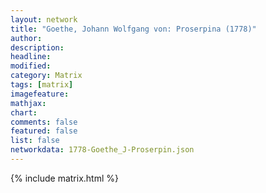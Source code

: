 ```yaml
---
layout: network
title: "Goethe, Johann Wolfgang von: Proserpina (1778)"
author:
description:
headline:
modified:
category: Matrix
tags: [matrix]
imagefeature: 
mathjax: 
chart: 
comments: false
featured: false
list: false
networkdata: 1778-Goethe_J-Proserpin.json
---
```

{% include matrix.html %}
